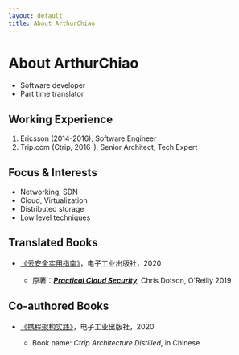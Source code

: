 ```yaml
---
layout: default
title: About ArthurChiao
---
```


# About ArthurChiao

* Software developer
* Part time translator

## Working Experience

1. Ericsson (2014-2016), Software Engineer
1. Trip.com (Ctrip, 2016-), Senior Architect, Tech Expert

## Focus & Interests

* Networking, SDN
* Cloud, Virtualization
* Distributed storage
* Low level techniques

## Translated Books

* [《云安全实用指南》](https://item.jd.com/66761430027.html)，电子工业出版社，2020

    * 原著：[***Practical Cloud Security***](https://www.oreilly.com/library/view/practical-cloud-security/9781492037507/),
      Chris Dotson, O'Reilly 2019

## Co-authored Books

* [《携程架构实践》](https://item.jd.com/12838702.html)，电子工业出版社，2020

    * Book name: *Ctrip Architecture Distilled*, in Chinese
